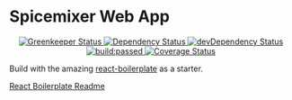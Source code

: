 # Spicemixer Web App
<div align="center">
  <!-- Dependency Status -->
  <a href="https://greenkeeper.io/">
    <img src="https://badges.greenkeeper.io/pixelmord/spicemixer.svg" alt="Greenkeeper Status" />
  </a>
  <a href="https://david-dm.org/pixelmord/spicemixer#info=Dependencies">
      <img src="https://david-dm.org/pixelmord/spicemixer/status.svg" alt="Dependency Status" />
    </a>
  <!-- devDependency Status -->
  <a href="https://david-dm.org/pixelmord/spicemixer#info=devDependencies">
    <img src="https://david-dm.org/pixelmord/spicemixer/dev-status.svg" alt="devDependency Status" />
  </a>
  <!-- Build Status -->
  <a href="https://travis-ci.org/pixelmord/spicemixer">
    <img src="https://travis-ci.org/pixelmord/spicemixer.svg?branch=master" alt="build:passed" data-pin-nopin="true">
  </a>
  <!-- Test Coverage -->
  <a href='https://coveralls.io/github/pixelmord/spicemixer?branch=master'><img src='https://coveralls.io/repos/github/pixelmord/spicemixer/badge.svg?branch=master' alt='Coverage Status' /></a>
   
</div>


Build with the amazing [react-boilerplate](https://github.com/react-boilerplate) as a starter.

[React Boilerplate Readme](./react-boilerplate-README.md)
